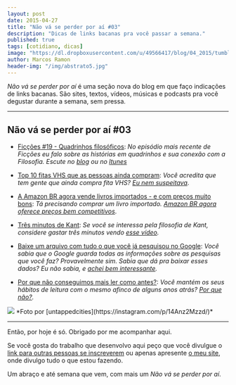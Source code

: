 ```yaml
---
layout: post
date: 2015-04-27
title: "Não vá se perder por aí #03"
description: "Dicas de links bacanas pra você passar a semana."
published: true
tags: [cotidiano, dicas]
image: "https://dl.dropboxusercontent.com/u/49566417/blog/04_2015/tumblr_nnc3b6pUHV1qmyrs1o1_1280.jpg"
author: Marcos Ramon
header-img: "/img/abstrato5.jpg"
---
```


*Não vá se perder por aí* é uma seção nova do blog em que faço indicações de links bacanas. São sites, textos, vídeos, músicas e podcasts pra você degustar durante a semana, sem pressa.

---

## Não vá se perder por aí #03

- [Ficções #19 - Quadrinhos filosóficos](http://www.marcosramon.net/ficcoes/ficcoes-19-quadrinhos-filosoficos): <i>No episódio mais recente de Ficções eu falo sobre as histórias em quadrinhos e sua conexão com a Filosofia. Escute no [blog](http://www.marcosramon.net/ficcoes/ficcoes-19-quadrinhos-filosoficos) ou no [Itunes](https://itunes.apple.com/br/podcast/ficcoes-marcos-ramon/id967600465?l=en)</i>

- [Top 10 fitas VHS que as pessoas ainda compram](http://gizmodo.uol.com.br/top-10-fitas-vhs-que-as-pessoas-ainda-compram/): <i>Você acredita que tem gente que ainda compra fita VHS? [Eu nem suspeitava](http://gizmodo.uol.com.br/top-10-fitas-vhs-que-as-pessoas-ainda-compram/)</i>.

- [A Amazon BR agora vende livros importados - e com preços muito bons](http://gizmodo.uol.com.br/amazon-brasil-comeca-a-vender-livros-importados-a-precos-melhores-que-os-das-livrarias/): <i>Tá precisando comprar um livro importado. [Amazon BR agora oferece preços bem competitivos](http://gizmodo.uol.com.br/amazon-brasil-comeca-a-vender-livros-importados-a-precos-melhores-que-os-das-livrarias/)</i>.

- [Três minutos de Kant](http://www.brainpickings.org/2011/04/22/there-minute-kant/): <i>Se você se interessa pela filosofia de Kant, considere gastar três minutos vendo [esse vídeo](http://www.brainpickings.org/2011/04/22/there-minute-kant/).</i>

- [Baixe um arquivo com tudo o que você já pesquisou no Google](http://m.olhardigital.uol.com.br/noticia/saiba-como-baixar-um-arquivo-com-tudo-o-que-voce-ja-pesquisou-no-google/48077): <i>Você sabia que o Google guarda todas as informações sobre as pesquisas que você faz? Provavelmente sim. Sabia que dá pra baixar esses dados? Eu não sabia, e [achei bem interessante](http://m.olhardigital.uol.com.br/noticia/saiba-como-baixar-um-arquivo-com-tudo-o-que-voce-ja-pesquisou-no-google/48077).</i>

- [Por que não conseguimos mais ler como antes?](https://medium.com/@hughmcguire/why-can-t-we-read-anymore-503c38c131fe): <i>Você mantém os seus hábitos de leitura com o mesmo afinco de alguns anos atrás? [Por que não?](https://medium.com/@hughmcguire/why-can-t-we-read-anymore-503c38c131fe).</i>

<img src="https://dl.dropboxusercontent.com/u/49566417/blog/04_2015/tumblr_nnc3b6pUHV1qmyrs1o1_1280.jpg">
*Foto por [untappedcities](https://instagram.com/p/14Anz2Mzzd/)*
  
---

Então, por hoje é só. Obrigado por me acompanhar aqui.

Se você gosta do trabalho que desenvolvo aqui peço que você divulgue o [link para outras pessoas se inscreverem](http://eepurl.com/M7pQn) ou apenas apresente [o meu site](http://www.marcosramon.net/), onde divulgo tudo o que estou fazendo.

Um abraço e até semana que vem, com mais um *Não vá se perder por aí*.
